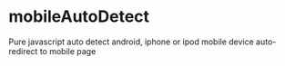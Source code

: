 # mobileAutoDetect
Pure javascript auto detect android, iphone or ipod mobile device auto-redirect to mobile page 
